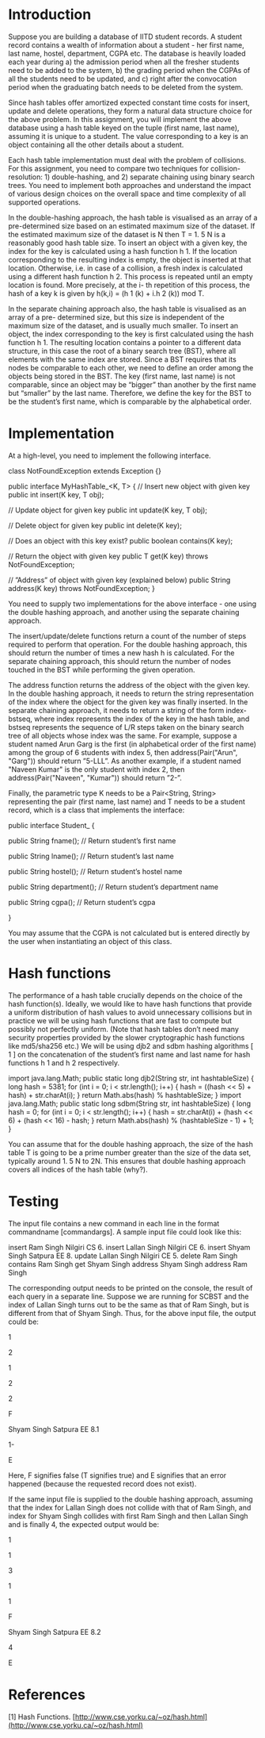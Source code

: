 # Introduction

Suppose you are building a database of IITD student records. A student record contains a
wealth of information about a student - her first name, last name, hostel, department, CGPA
etc. The database is heavily loaded each year during a) the admission period when all the
fresher students need to be added to the system, b) the grading period when the CGPAs of all
the students need to be updated, and c) right after the convocation period when the graduating
batch needs to be deleted from the system.

Since hash tables offer amortized expected constant time costs for insert, update and delete
operations, they form a natural data structure choice for the above problem. In this
assignment, you will implement the above database using a hash table keyed on the tuple
(first name, last name), assuming it is unique to a student. The value corresponding to a key is
an object containing all the other details about a student.

Each hash table implementation must deal with the problem of collisions. For this
assignment, you need to compare two techniques for collision-resolution: 1) double-hashing,
and 2) separate chaining using binary search trees. You need to implement both approaches
and understand the impact of various design choices on the overall space and time complexity
of all supported operations.

In the double-hashing approach, the hash table is visualised as an array of a pre-determined
size based on an estimated maximum size of the dataset. If the estimated maximum size of
the dataset is N then T = 1. 5 N is a reasonably good hash table size. To insert an object with a
given key, the index for the key is calculated using a hash function h 1. If the location
corresponding to the resulting index is empty, the object is inserted at that location.
Otherwise, i.e. in case of a collision, a fresh index is calculated using a different hash
function h 2. This process is repeated until an empty location is found. More precisely, at the i-
th repetition of this process, the hash of a key k is given by h(k,i) = (h 1 (k) + i.h 2 (k)) mod T.

In the separate chaining approach also, the hash table is visualised as an array of a pre-
determined size, but this size is independent of the maximum size of the dataset, and is
usually much smaller. To insert an object, the index corresponding to the key is first
calculated using the hash function h 1. The resulting location contains a pointer to a different
data structure, in this case the root of a binary search tree (BST), where all elements with the
same index are stored. Since a BST requires that its nodes be comparable to each other, we
need to define an order among the objects being stored in the BST. The key (first name, last
name) is not comparable, since an object may be “bigger” than another by the first name but
“smaller” by the last name. Therefore, we define the key for the BST to be the student’s first
name, which is comparable by the alphabetical order.

# Implementation

At a high-level, you need to implement the following interface.

class NotFoundException extends Exception {}

public interface MyHashTable_<K, T> {
// Insert new object with given key
public int insert(K key, T obj);


// Update object for given key
public int update(K key, T obj);

// Delete object for given key
public int delete(K key);

// Does an object with this key exist?
public boolean contains(K key);

// Return the object with given key
public T get(K key) throws NotFoundException;

// ”Address” of object with given key (explained below)
public String address(K key) throws NotFoundException;
}

You need to supply two implementations for the above interface - one using the double
hashing approach, and another using the separate chaining approach.

The insert/update/delete functions return a count of the number of steps required to perform
that operation. For the double hashing approach, this should return the number of times a new
hash h is calculated. For the separate chaining approach, this should return the number of
nodes touched in the BST while performing the given operation.

The address function returns the address of the object with the given key. In the double
hashing approach, it needs to return the string representation of the index where the object for
the given key was finally inserted. In the separate chaining approach, it needs to return a
string of the form index-bstseq, where index represents the index of the key in the hash table,
and bstseq represents the sequence of L/R steps taken on the binary search tree of all objects
whose index was the same. For example, suppose a student named Arun Garg is the first (in
alphabetical order of the first name) among the group of 6 students with index 5, then
address(Pair("Arun", "Garg")) should return ”5-LLL”. As another example, if a student
named "Naveen Kumar" is the only student with index 2, then address(Pair("Naveen",
"Kumar")) should return ”2-”.

Finally, the parametric type K needs to be a Pair<String, String> representing the pair (first
name, last name) and T needs to be a student record, which is a class that implements the
interface:

public interface Student_ {

public String fname();   // Return student’s first name

public String lname();   // Return student’s last name

public String hostel();  // Return student’s hostel name

public String department();   // Return student’s department name

public String cgpa();   // Return student’s cgpa

}

You may assume that the CGPA is not calculated but is entered directly by the user when
instantiating an object of this class.


# Hash functions

The performance of a hash table crucially depends on the choice of the hash function(s).
Ideally, we would like to have hash functions that provide a uniform distribution of hash
values to avoid unnecessary collisions but in practice we will be using hash functions that are
fast to compute but possibly not perfectly uniform. (Note that hash tables don’t need many
security properties provided by the slower cryptographic hash functions like md5/sha256 etc.)
We will be using djb2 and sdbm hashing algorithms [ 1 ] on the concatenation of the student’s
first name and last name for hash functions h 1 and h 2 respectively.

import java.lang.Math;
public static long djb2(String str, int hashtableSize) {
long hash = 5381;
for (int i = 0; i < str.length(); i++) {
hash = ((hash << 5) + hash) + str.charAt(i);
}
return Math.abs(hash) % hashtableSize;
}
import java.lang.Math;
public static long sdbm(String str, int hashtableSize) {
long hash = 0;
for (int i = 0; i < str.length(); i++) {
hash = str.charAt(i) + (hash << 6) + (hash << 16) - hash;
}
return Math.abs(hash) % (hashtableSize - 1) + 1;
}

You can assume that for the double hashing approach, the size of the hash table T is going to
be a prime number greater than the size of the data set, typically around 1. 5 N to 2N. This
ensures that double hashing approach covers all indices of the hash table (why?).

# Testing

The input file contains a new command in each line in the format commandname
[commandargs]. A sample input file could look like this:

insert Ram Singh Nilgiri CS 6.
insert Lallan Singh Nilgiri CE 6.
insert Shyam Singh Satpura EE 8.
update Lallan Singh Nilgiri CE 5.
delete Ram Singh
contains Ram Singh
get Shyam Singh
address Shyam Singh
address Ram Singh

The corresponding output needs to be printed on the console, the result of each query in a
separate line. Suppose we are running for SCBST and the index of Lallan Singh turns out to
be the same as that of Ram Singh, but is different from that of Shyam Singh. Thus, for the
above input file, the output could be:

1

2

1

2

2

F

Shyam Singh Satpura EE 8.1

1-

E

Here, F signifies false (T signifies true) and E signifies that an error happened (because the
requested record does not exist).

If the same input file is supplied to the double hashing approach, assuming that the index for
Lallan Singh does not collide with that of Ram Singh, and index for Shyam Singh collides
with first Ram Singh and then Lallan Singh and is finally 4, the expected output would be:

1

1

3

1

1

F

Shyam Singh Satpura EE 8.2

4

E

# References

[1] Hash Functions. [http://www.cse.yorku.ca/~oz/hash.html](http://www.cse.yorku.ca/~oz/hash.html)
